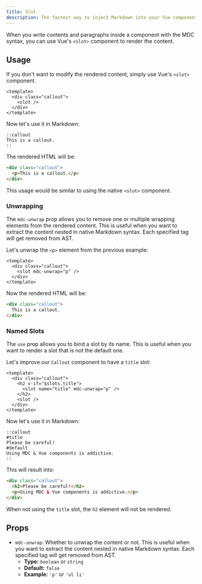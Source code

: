 ```yaml
---
title: Slot
description: The fastest way to inject Markdown into your Vue components.
---
```


When you write contents and paragraphs inside a component with the MDC syntax, you can use Vue's `<slot>` component to render the content.

## Usage

If you don't want to modify the rendered content, simply use Vue's `<slot>` component.

```vue [components/content/Callout.vue]
<template>
  <div class="callout">
    <slot />
  </div>
</template>
```

Now let's use it in Markdown:

```mdc [content/index.md]
::callout
This is a callout.
::
```

The rendered HTML will be:

```html
<div class="callout">
  <p>This is a callout.</p>
</div>
```

This usage would be similar to using the native `<slot>` component.

### Unwrapping

The `mdc-unwrap` prop allows you to remove one or multiple wrapping elements from the rendered content. This is useful when you want to extract the content nested in native Markdown syntax. Each specified tag will get removed from AST.

Let's unwrap the `<p>` element from the previous example:

```vue [components/content/Callout.vue]
<template>
  <div class="callout">
    <slot mdc-unwrap="p" />
  </div>
</template>
```

Now the rendered HTML will be:

```html
<div class="callout">
  This is a callout.
</div>
```

### Named Slots

The `use` prop allows you to bind a slot by its name. This is useful when you want to render a slot that is not the default one.

Let's improve our `Callout` component to have a `title` slot:

```vue [components/content/Callout.vue]
<template>
  <div class="callout">
    <h2 v-if="$slots.title">
      <slot name="title" mdc-unwrap="p" />
    </h2>
    <slot />
  </div>
</template>
```

Now let's use it in Markdown:

```mdc [content/index.md]
::callout
#title
Please be careful!
#default
Using MDC & Vue components is addictive.
::
```

This will result into:

```html
<div class="callout">
  <h2>Please be careful!</h2>
  <p>Using MDC & Vue components is addictive.</p>
</div>
```

When not using the `title` slot, the `h2` element will not be rendered.

## Props

- `mdc-unwrap`: Whether to unwrap the content or not. This is useful when you want to extract the content nested in native Markdown syntax. Each specified tag will get removed from AST.
  - **Type:** `boolean` or `string`
  - **Default:** `false`
  - **Example:** `'p'` or `'ul li'`
